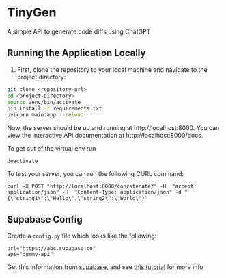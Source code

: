 # TinyGen

A simple API to generate code diffs using ChatGPT

## Running the Application Locally

1. First, clone the repository to your local machine and navigate to the project directory:

```bash
git clone <repository-url>
cd <project-directory>
source venv/bin/activate
pip install -r requirements.txt
uvicorn main:app --reload
```

Now, the server should be up and running at http://localhost:8000. You can view the interactive API documentation at http://localhost:8000/docs.

To get out of the virtual env run
```
deactivate
```

To test your server, you can run the following CURL command:
```
curl -X POST "http://localhost:8000/concatenate/" -H  "accept: application/json" -H  "Content-Type: application/json" -d "{\"string1\":\"Hello\",\"string2\":\"World\"}"
```


## Supabase Config
Create a `config.py` file which looks like the following:
```
url="https://abc.supabase.co"
api="dummy-api"
```

Get this information from [supabase](https://supabase.com/dashboard/project/fvvmbtjoztejtalynctc/settings/api), and see [this tutorial](https://blog.theinfosecguy.xyz/building-a-crud-api-with-fastapi-and-supabase-a-step-by-step-guide) for more info